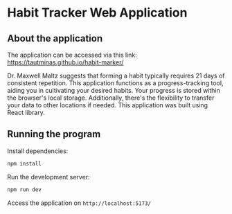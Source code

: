# Habit Tracker Web Application

## About the application

The application can be accessed via this link: https://tautminas.github.io/habit-marker/

Dr. Maxwell Maltz suggests that forming a habit typically requires 21 days of consistent repetition. This application functions as a progress-tracking tool, aiding you in cultivating your desired habits. Your progress is stored within the browser's local storage. Additionally, there's the flexibility to transfer your data to other locations if needed. This application was built using React library.

## Running the program

Install dependencies:

```bash
npm install
```

Run the development server:

```bash
npm run dev
```

Access the application on `http://localhost:5173/`
